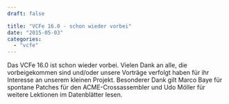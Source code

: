 ```yaml
---
draft: false

title: "VCFe 16.0 - schon wieder vorbei"
date: "2015-05-03"
categories: 
  - "vcfe"
---
```


Das VCFe 16.0 ist schon wieder vorbei. Vielen Dank an alle, die vorbeigekommen sind und/oder unsere Vorträge verfolgt haben für ihr Interesse an unserem kleinen Projekt. Besonderer Dank gilt Marco Baye für spontane Patches für den ACME-Crossassembler und Udo Möller für weitere Lektionen im Datenblätter lesen.
